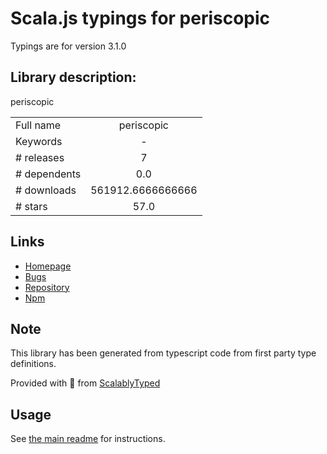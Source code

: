 
# Scala.js typings for periscopic

Typings are for version 3.1.0

## Library description:
periscopic

|                    |                 |
| ------------------ | :-------------: |
| Full name          | periscopic |
| Keywords           | - |
| # releases         | 7 |
| # dependents       | 0.0 |
| # downloads        | 561912.6666666666 |
| # stars            | 57.0 |

## Links
- [Homepage](https://github.com/Rich-Harris/periscopic#readme)
- [Bugs](https://github.com/Rich-Harris/periscopic/issues)
- [Repository](https://github.com/Rich-Harris/periscopic)
- [Npm](https://www.npmjs.com/package/periscopic)
    


## Note
This library has been generated from typescript code from first party type definitions.

Provided with :purple_heart: from [ScalablyTyped](https://github.com/oyvindberg/ScalablyTyped)

## Usage
See [the main readme](../../readme.md) for instructions.


